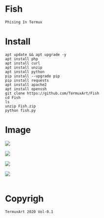 # Fish
```
Phising In Termux
```

# Install
```
apt update && apt upgrade -y
apt install php
apt install curl
apt install unzip
apt install python
pip install --upgrade pip
pip install requests
apt install apache2
apt install openssh
git clone https://github.com/TermuxArt/Fish
cd Fish
ls
unzip Fish.zip
python fish.py
```

# Image

<img src="Images/Fish.png"><br />
<br />
<img src="Images/Fish1.png"><br />
<br />
<img src="Images/Fish2.png"><br />
<br />
<img src="Images/Fish3.png"><br />
<br />
# Copyrigh
```
TermuxArt 2020 Vol-0.1
```

